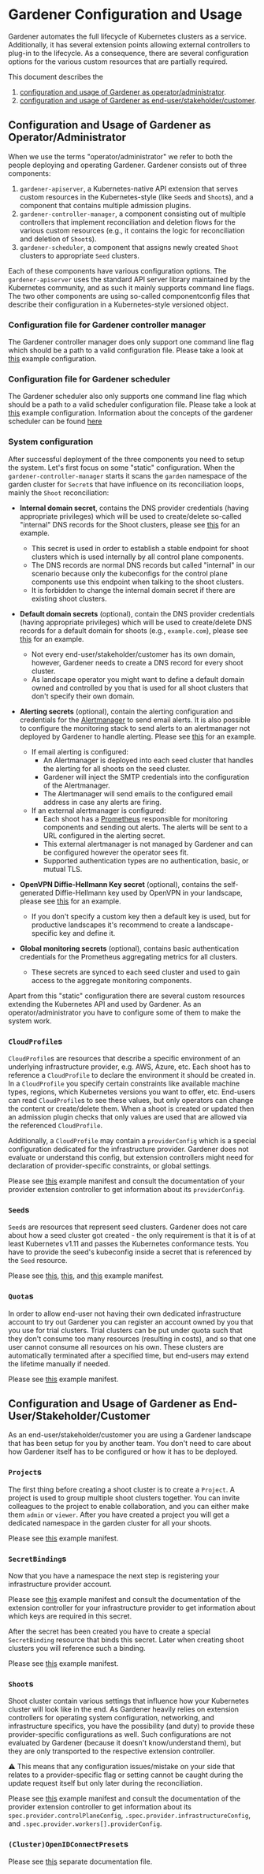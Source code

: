 # Gardener Configuration and Usage

Gardener automates the full lifecycle of Kubernetes clusters as a service.
Additionally, it has several extension points allowing external controllers to plug-in to the lifecycle.
As a consequence, there are several configuration options for the various custom resources that are partially required.

This document describes the

1. [configuration and usage of Gardener as operator/administrator](#configuration-and-usage-of-gardener-as-operatoradministrator).
2. [configuration and usage of Gardener as end-user/stakeholder/customer](#configuration-and-usage-of-gardener-as-end-userstakeholdercustomer).

## Configuration and Usage of Gardener as Operator/Administrator

When we use the terms "operator/administrator" we refer to both the people deploying and operating Gardener.
Gardener consists out of three components:

1. `gardener-apiserver`, a Kubernetes-native API extension that serves custom resources in the Kubernetes-style (like `Seed`s and `Shoot`s), and a component that contains multiple admission plugins.
1. `gardener-controller-manager`, a component consisting out of multiple controllers that implement reconciliation and deletion flows for the various custom resources (e.g., it contains the logic for reconciliation and deletion of `Shoot`s).
1. `gardener-scheduler`, a component that assigns newly created `Shoot` clusters to appropriate `Seed` clusters.

Each of these components have various configuration options.
The `gardener-apiserver` uses the standard API server library maintained by the Kubernetes community, and as such it mainly supports command line flags.
The two other components are using so-called componentconfig files that describe their configuration in a Kubernetes-style versioned object.

### Configuration file for Gardener controller manager

The Gardener controller manager does only support one command line flag which should be a path to a valid configuration file.
Please take a look at [this](../../example/20-componentconfig-gardener-controller-manager.yaml) example configuration.

### Configuration file for Gardener scheduler

The Gardener scheduler also only supports one command line flag which should be a path to a valid scheduler configuration file.
Please take a look at [this](../../example/20-componentconfig-gardener-scheduler.yaml) example configuration.
Information about the concepts of the gardener scheduler can be found [here](./scheduler.md)

### System configuration

After successful deployment of the three components you need to setup the system.
Let's first focus on some "static" configuration.
When the `gardener-controller-manager` starts it scans the `garden` namespace of the garden cluster for `Secret`s that have influence on its reconciliation loops, mainly the `Shoot` reconciliation:

* **Internal domain secret**, contains the DNS provider credentials (having appropriate privileges) which will be used to create/delete so-called "internal" DNS records for the Shoot clusters, please see [this](../../example/10-secret-internal-domain.yaml) for an example.
  * This secret is used in order to establish a stable endpoint for shoot clusters which is used internally by all control plane components.
  * The DNS records are normal DNS records but called "internal" in our scenario because only the kubeconfigs for the control plane components use this endpoint when talking to the shoot clusters.
  * It is forbidden to change the internal domain secret if there are existing shoot clusters.

* **Default domain secrets** (optional), contain the DNS provider credentials (having appropriate privileges) which will be used to create/delete DNS records for a default domain for shoots (e.g., `example.com`), please see [this](../../example/10-secret-default-domain.yaml) for an example.
  * Not every end-user/stakeholder/customer has its own domain, however, Gardener needs to create a DNS record for every shoot cluster.
  * As landscape operator you might want to define a default domain owned and controlled by you that is used for all shoot clusters that don't specify their own domain.

* **Alerting secrets** (optional), contain the alerting configuration and credentials for the [Alertmanager](https://prometheus.io/docs/alerting/alertmanager/) to send email alerts. It is also possible to configure the monitoring stack to send alerts to an alertmanager not deployed by Gardener to handle alerting. Please see [this](../../example/10-secret-alerting.yaml) for an example.
  * If email alerting is configured:
    * An Alertmanager is deployed into each seed cluster that handles the alerting for all shoots on the seed cluster.
    * Gardener will inject the SMTP credentials into the configuration of the Alertmanager.
    * The Alertmanager will send emails to the configured email address in case any alerts are firing.
  * If an external alertmanager is configured:
    * Each shoot has a [Prometheus](https://prometheus.io/docs/introduction/overview/) responsible for monitoring components and sending out alerts. The alerts will be sent to a URL configured in the alerting secret.
    * This external alertmanager is not managed by Gardener and can be configured however the operator sees fit.
    * Supported authentication types are no authentication, basic, or mutual TLS.

* **OpenVPN Diffie-Hellmann Key secret** (optional), contains the self-generated Diffie-Hellmann key used by OpenVPN in your landscape, please see [this](../../example/10-secret-openvpn-diffie-hellman.yaml) for an example.
  * If you don't specify a custom key then a default key is used, but for productive landscapes it's recommend to create a landscape-specific key and define it.

* **Global monitoring secrets** (optional), contains basic authentication credentials for the Prometheus aggregating metrics for all clusters.
  * These secrets are synced to each seed cluster and used to gain access to the aggregate monitoring components.

Apart from this "static" configuration there are several custom resources extending the Kubernetes API and used by Gardener.
As an operator/administrator you have to configure some of them to make the system work.

### `CloudProfile`s

`CloudProfile`s are resources that describe a specific environment of an underlying infrastructure provider, e.g. AWS, Azure, etc.
Each shoot has to reference a `CloudProfile` to declare the environment it should be created in.
In a `CloudProfile` you specify certain constraints like available machine types, regions, which Kubernetes versions you want to offer, etc.
End-users can read `CloudProfile`s to see these values, but only operators can change the content or create/delete them.
When a shoot is created or updated then an admission plugin checks that only values are used that are allowed via the referenced `CloudProfile`.

Additionally, a `CloudProfile` may contain a `providerConfig` which is a special configuration dedicated for the infrastructure provider.
Gardener does not evaluate or understand this config, but extension controllers might need for declaration of provider-specific constraints, or global settings.

Please see [this](../../example/30-cloudprofile.yaml) example manifest and consult the documentation of your provider extension controller to get information about its `providerConfig`.

### `Seed`s

`Seed`s are resources that represent seed clusters.
Gardener does not care about how a seed cluster got created - the only requirement is that it is of at least Kubernetes v1.11 and passes the Kubernetes conformance tests.
You have to provide the seed's kubeconfig inside a secret that is referenced by the `Seed` resource.

Please see [this](../../example/40-secret-seed.yaml), [this](../../example/40-secret-seed-backup.yaml), and [this](../../example/50-seed.yaml) example manifest.

### `Quota`s

In order to allow end-user not having their own dedicated infrastructure account to try out Gardener you can register an account owned by you that you use for trial clusters.
Trial clusters can be put under quota such that they don't consume too many resources (resulting in costs), and so that one user cannot consume all resources on his own.
These clusters are automatically terminated after a specified time, but end-users may extend the lifetime manually if needed.

Please see [this](../../example/60-quota.yaml) example manifest.

## Configuration and Usage of Gardener as End-User/Stakeholder/Customer

As an end-user/stakeholder/customer you are using a Gardener landscape that has been setup for you by another team.
You don't need to care about how Gardener itself has to be configured or how it has to be deployed.

### `Project`s

The first thing before creating a shoot cluster is to create a `Project`.
A project is used to group multiple shoot clusters together.
You can invite colleagues to the project to enable collaboration, and you can either make them `admin` or `viewer`.
After you have created a project you will get a dedicated namespace in the garden cluster for all your shoots.

Please see [this](../../example/05-project-dev.yaml) example manifest.

### `SecretBinding`s

Now that you have a namespace the next step is registering your infrastructure provider account.

Please see [this](../../example/70-secret-provider.yaml) example manifest and consult the documentation of the extension controller for your infrastructure provider to get information about which keys are required in this secret.

After the secret has been created you have to create a special `SecretBinding` resource that binds this secret.
Later when creating shoot clusters you will reference such a binding.

Please see [this](../../example/80-secretbinding.yaml) example manifest.

### `Shoot`s

Shoot cluster contain various settings that influence how your Kubernetes cluster will look like in the end.
As Gardener heavily relies on extension controllers for operating system configuration, networking, and infrastructure specifics, you have the possibility (and duty) to provide these provider-specific configurations as well.
Such configurations are not evaluated by Gardener (because it doesn't know/understand them), but they are only transported to the respective extension controller.

:warning: This means that any configuration issues/mistake on your side that relates to a provider-specific flag or setting cannot be caught during the update request itself but only later during the reconciliation.

Please see [this](../../example/90-shoot.yaml) example manifest and consult the documentation of the provider extension controller to get information about its `spec.provider.controlPlaneConfig`, `.spec.provider.infrastructureConfig`, and `.spec.provider.workers[].providerConfig`.

### `(Cluster)OpenIDConnectPreset`s

Please see [this](./openidconnect-presets.md) separate documentation file.
